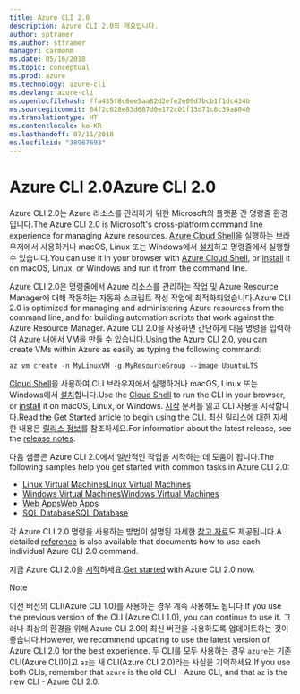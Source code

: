 ```yaml
---
title: Azure CLI 2.0
description: Azure CLI 2.0의 개요입니다.
author: sptramer
ms.author: sttramer
manager: carmonm
ms.date: 05/16/2018
ms.topic: conceptual
ms.prod: azure
ms.technology: azure-cli
ms.devlang: azure-cli
ms.openlocfilehash: ffa435f8c6ee5aa82d2efe2e09d7bcb1f1dc434b
ms.sourcegitcommit: 64f2c628e83d687d0e172c01f13d71c8c39a8040
ms.translationtype: HT
ms.contentlocale: ko-KR
ms.lasthandoff: 07/11/2018
ms.locfileid: "38967693"
---
```

# <a name="azure-cli-20"></a><span data-ttu-id="fa739-103">Azure CLI 2.0</span><span class="sxs-lookup"><span data-stu-id="fa739-103">Azure CLI 2.0</span></span>

<span data-ttu-id="fa739-104">Azure CLI 2.0는 Azure 리소스를 관리하기 위한 Microsoft의 플랫폼 간 명령줄 환경입니다.</span><span class="sxs-lookup"><span data-stu-id="fa739-104">The Azure CLI 2.0 is Microsoft's cross-platform command line experience for managing Azure resources.</span></span>
<span data-ttu-id="fa739-105">[Azure Cloud Shell](/azure/cloud-shell/overview)을 실행하는 브라우저에서 사용하거나 macOS, Linux 또는 Windows에서 [설치](install-azure-cli.md)하고 명령줄에서 실행할 수 있습니다.</span><span class="sxs-lookup"><span data-stu-id="fa739-105">You can use it in your browser with [Azure Cloud Shell](/azure/cloud-shell/overview), or [install](install-azure-cli.md) it on macOS, Linux, or Windows and run it from the command line.</span></span>

<span data-ttu-id="fa739-106">Azure CLI 2.0은 명령줄에서 Azure 리소스를 관리하는 작업 및 Azure Resource Manager에 대해 작동하는 자동화 스크립트 작성 작업에 최적화되었습니다.</span><span class="sxs-lookup"><span data-stu-id="fa739-106">Azure CLI 2.0 is optimized for managing and administering Azure resources from the command line, and for building automation scripts that work against the Azure Resource Manager.</span></span> <span data-ttu-id="fa739-107">Azure CLI 2.0을 사용하면 간단하게 다음 명령을 입력하여 Azure 내에서 VM을 만들 수 있습니다.</span><span class="sxs-lookup"><span data-stu-id="fa739-107">Using the Azure CLI 2.0, you can create VMs within Azure as easily as typing the following command:</span></span>

```azurecli-interactive
az vm create -n MyLinuxVM -g MyResourceGroup --image UbuntuLTS
```

<span data-ttu-id="fa739-108">[Cloud Shell](/azure/cloud-shell/overview)을 사용하여 CLI 브라우저에서 실행하거나 macOS, Linux 또는 Windows에서 [설치](install-azure-cli.md)합니다.</span><span class="sxs-lookup"><span data-stu-id="fa739-108">Use the [Cloud Shell](/azure/cloud-shell/overview) to run the CLI in your browser, or [install](install-azure-cli.md) it on macOS, Linux, or Windows.</span></span>
<span data-ttu-id="fa739-109">[시작](get-started-with-azure-cli.md) 문서를 읽고 CLI 사용을 시작합니다.</span><span class="sxs-lookup"><span data-stu-id="fa739-109">Read the [Get Started](get-started-with-azure-cli.md) article to begin using the CLI.</span></span>
<span data-ttu-id="fa739-110">최신 릴리스에 대한 자세한 내용은 [릴리스 정보](release-notes-azure-cli.md)를 참조하세요.</span><span class="sxs-lookup"><span data-stu-id="fa739-110">For information about the latest release, see the [release notes](release-notes-azure-cli.md).</span></span>

<span data-ttu-id="fa739-111">다음 샘플은 Azure CLI 2.0에서 일반적인 작업을 시작하는 데 도움이 됩니다.</span><span class="sxs-lookup"><span data-stu-id="fa739-111">The following samples help you get started with common tasks in Azure CLI 2.0:</span></span>

- [<span data-ttu-id="fa739-112">Linux Virtual Machines</span><span class="sxs-lookup"><span data-stu-id="fa739-112">Linux Virtual Machines</span></span>](/azure/virtual-machines/virtual-machines-linux-cli-samples?toc=%2fcli%2fazure%2ftoc.json&bc=%2fcli%2fazure%2fbreadcrumb%2ftoc.json)
- [<span data-ttu-id="fa739-113">Windows Virtual Machines</span><span class="sxs-lookup"><span data-stu-id="fa739-113">Windows Virtual Machines</span></span>](/azure/virtual-machines/virtual-machines-windows-cli-samples?toc=%2fcli%2fazure%2ftoc.json&bc=%2fcli%2fazure%2fbreadcrumb%2ftoc.json)
- [<span data-ttu-id="fa739-114">Web Apps</span><span class="sxs-lookup"><span data-stu-id="fa739-114">Web Apps</span></span>](/azure/app-service-web/app-service-cli-samples?toc=%2fcli%2fazure%2ftoc.json&bc=%2fcli%2fazure%2fbreadcrumb%2ftoc.json)
- [<span data-ttu-id="fa739-115">SQL Database</span><span class="sxs-lookup"><span data-stu-id="fa739-115">SQL Database</span></span>](/azure/sql-database/sql-database-cli-samples?toc=%2fcli%2fazure%2ftoc.json&bc=%2fcli%2fazure%2fbreadcrumb%2ftoc.json)

<span data-ttu-id="fa739-116">각 Azure CLI 2.0 명령을 사용하는 방법이 설명된 자세한 [참고 자료](/cli/azure/reference-index)도 제공됩니다.</span><span class="sxs-lookup"><span data-stu-id="fa739-116">A detailed [reference](/cli/azure/reference-index) is also available that documents how to use each individual Azure CLI 2.0 command.</span></span>

<span data-ttu-id="fa739-117">지금 Azure CLI 2.0을 [시작](get-started-with-azure-cli.md)하세요.</span><span class="sxs-lookup"><span data-stu-id="fa739-117">[Get started](get-started-with-azure-cli.md) with Azure CLI 2.0 now.</span></span>

> [!NOTE]
> <span data-ttu-id="fa739-118">이전 버전의 CLI(Azure CLI 1.0)를 사용하는 경우 계속 사용해도 됩니다.</span><span class="sxs-lookup"><span data-stu-id="fa739-118">If you use the previous version of the CLI (Azure CLI 1.0), you can continue to use it.</span></span>
> <span data-ttu-id="fa739-119">그러나 최상의 환경을 위해 Azure CLI 2.0의 최신 버전을 사용하도록 업데이트하는 것이 좋습니다.</span><span class="sxs-lookup"><span data-stu-id="fa739-119">However, we recommend updating to use the latest version of Azure CLI 2.0 for the best experience.</span></span>
> <span data-ttu-id="fa739-120">두 CLI를 모두 사용하는 경우 `azure`는 기존 CLI(Azure CLI)이고 `az`는 새 CLI(Azure CLI 2.0)라는 사실을 기억하세요.</span><span class="sxs-lookup"><span data-stu-id="fa739-120">If you use both CLIs, remember that `azure` is the old CLI - Azure CLI, and that `az` is the new CLI - Azure CLI 2.0.</span></span>
